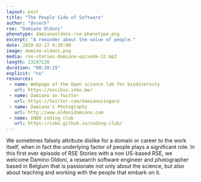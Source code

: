 ```yaml
---
layout: post
title: "The People Side of Software"
author: "@vsoch"
rse: "Damiano Oldoni"
phenotype: damianooldoni-rse-phenotype.png
excerpt: "A reminder about the value of people."
date: 2020-02-27 9:30:00
image: damino-oldoni.png
media: rse-stories-damiano-episode-12.mp3
length: 13247130
duration: "00:20:15"
explicit: "no"
resources:
 - name: Webpage of the Open science lab for biodiversity
   url: https://oscibio.inbo.be/ 
 - name: Damiano on Twitter
   url: https://twitter.com/damianozingaro 
 - name: Damiano's Photography
   url: http://www.oldonidamiano.com
 - name: INBO coding club
   url: https://inbo.github.io/coding-club/
---
```


We sometimes falsely attribute dislike for a domain or career to the work
itself, when in fact the underlying factor of people plays a significant role.
In this first ever episode of RSE Stories with a non US-based RSE,
 we welcome Damino Oldoni, a research software engineer and photographer
based in Belgium that is passionate not only about the science,
but also about teaching and working with the people that embark on it.

